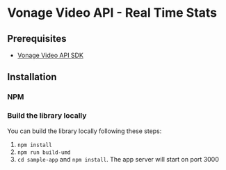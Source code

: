 # Vonage Video API - Real Time Stats

## Prerequisites

- [Vonage Video API SDK](https://www.npmjs.com/package/@opentok/client)

## Installation

### NPM

### Build the library locally

You can build the library locally following these steps:

1. `npm install`
2. `npm run build-umd`
3. `cd sample-app` and `npm install`. The app server will start on port 3000
